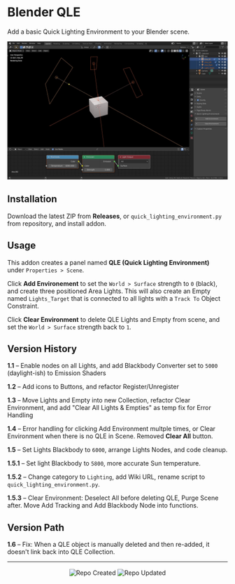 # Blender QLE

Add a basic Quick Lighting Environment to your Blender scene.

![Blender QLE Screenshot](https://github.com/don1138/blender-qle/blob/master/blender-qle.jpg)

## Installation

Download the latest ZIP from **Releases**, or `quick_lighting_environment.py` from repository, and install addon.

## Usage

This addon creates a panel named **QLE (Quick Lighting Environment)** under ``Properties > Scene``.

Click **Add Environement** to set the ``World > Surface`` strength to ``0`` (black), and create three positioned Area Lights. This will also create an Empty named ``Lights_Target`` that is connected to all lights with a ``Track To`` Object Constraint.

Click **Clear Environment** to delete QLE Lights and Empty from scene, and set the ``World > Surface`` strength back to ``1``.

## Version History

**1.1** – Enable nodes on all Lights, and add Blackbody Converter set to ``5000`` (daylight-ish) to Emission Shaders

**1.2** – Add icons to Buttons, and refactor Register/Unregister

**1.3** – Move Lights and Empty into new Collection, refactor Clear Environment, and add "Clear All Lights & Empties" as temp fix for Error Handling

**1.4** – Error handling for clicking Add Environment multple times, or Clear Environment when there is no QLE in Scene. Removed **Clear All** button.

**1.5** – Set Lights Blackbody to ``6000``, arrange Lights Nodes, and code cleanup.

**1.5.1** – Set light Blackbody to ``5800``, more accurate Sun temperature.

**1.5.2** – Change category to ``Lighting``, add Wiki URL, rename script to ``quick_lighting_environment.py``.

**1.5.3** – Clear Environment: Deselect All before deleting QLE, Purge Scene after. Move Add Tracking and Add Blackbody Node into functions.

## Version Path

**1.6** – Fix: When a QLE object is manually deleted and then re-added, it doesn't link back into QLE Collection.

***

<p align="center">
  <img align="center" src="https://badges.pufler.dev/created/don1138/blender-qle?style=for-the-badge&colorA=222&colorB=48684b" alt="Repo Created">
  <img align="center" src="https://badges.pufler.dev/updated/don1138/blender-qle?style=for-the-badge&colorA=222&colorB=48684b" alt="Repo Updated">
</p>

